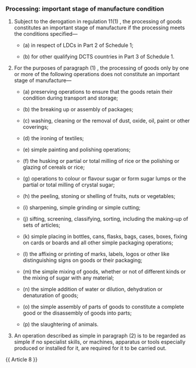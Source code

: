 ### Processing: important stage of manufacture condition

1. Subject to the derogation in regulation 11(1) , the processing of goods constitutes an important stage of manufacture if the processing meets the conditions specified—

    - (a) in respect of LDCs in Part 2 of Schedule 1;

    - (b) for other qualifying DCTS countries in Part 3 of Schedule 1.

2. For the purposes of paragraph (1) , the processing of goods only by one or more of the following operations does not constitute an important stage of manufacture—

   - (a) preserving operations to ensure that the goods retain their condition during transport and storage;

   - (b) the breaking up or assembly of packages;

   - (c) washing, cleaning or the removal of dust, oxide, oil, paint or other coverings;

   - (d) the ironing of textiles;

   - (e) simple painting and polishing operations;

   - (f) the husking or partial or total milling of rice or the polishing or glazing of cereals or rice;

   - (g) operations to colour or flavour sugar or form sugar lumps or the partial or total milling of crystal sugar;

   - (h) the peeling, stoning or shelling of fruits, nuts or vegetables;

   - (i) sharpening, simple grinding or simple cutting;

   - (j) sifting, screening, classifying, sorting, including the making-up of sets of articles;

   - (k) simple placing in bottles, cans, flasks, bags, cases, boxes, fixing on cards or boards and all other simple packaging operations;

   - (l) the affixing or printing of marks, labels, logos or other like distinguishing signs on goods or their packaging;

   - (m) the simple mixing of goods, whether or not of different kinds or the mixing of sugar with any material;

   - (n) the simple addition of water or dilution, dehydration or denaturation of goods;

   - (o) the simple assembly of parts of goods to constitute a complete good or the disassembly of goods into parts;

   - (p) the slaughtering of animals.

3. An operation described as simple in paragraph (2) is to be regarded as simple if no specialist skills, or machines, apparatus or tools especially produced or installed for it, are required for it to be carried out.

{{ Article 8 }}
